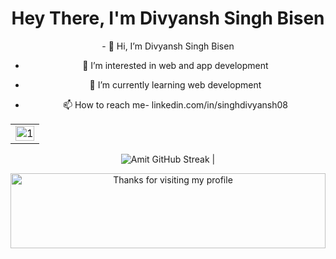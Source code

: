 <h1 align="center">Hey There, I'm Divyansh Singh Bisen</h1>
<body align="center">
- 👋 Hi, I’m Divyansh Singh Bisen<br>
  
- 👀 I’m interested in web and app development<br>
  
- 🌱 I’m currently learning web development<br>
  
- 📫 How to reach me- linkedin.com/in/singhdivyansh08<br>
 
  
 <table>
  <tr>
    <td><img src="https://github-profile-summary-cards.vercel.app/api/cards/profile-details?username=Singh-Divyansh&theme=monokai"  display=block width=100% height=auto  alt="1" ></td>
   </tr> 
</table>
  
   ![Amit GitHub Streak](https://github-readme-streak-stats.herokuapp.com/?user=Singh-Divyansh&theme=radical)                                                                                                           |

  
  <img height="120" alt="Thanks for visiting my profile" width="100%" src="https://github.com/dibyendu415/dibyendu415/blob/master/marquee.svg" />
<!---
Singh-Divyansh/Singh-Divyansh is a ✨ special ✨ repository because its `README.md` (this file) appears on your GitHub profile.
You can click the Preview link to take a look at your changes.
--->
